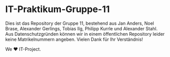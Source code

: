 # IT-Praktikum-Gruppe-11

Dies ist das Repository der Gruppe 11, bestehend aus Jan Anders, Noel Brase, Alexander Gerlings, Tobias Ilg, Philipp Kurrle und Alexander Stahl. Aus Datenschutzgründen können wir in einem öffentlichen Repository leider keine Matrikelnummern angeben. Vielen Dank für Ihr Verständnis!

We ♥️ IT-Project.
